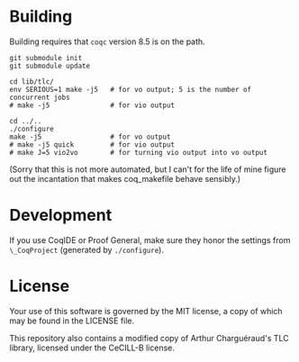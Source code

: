# Building

Building requires that `coqc` version 8.5 is on the path.

```
git submodule init
git submodule update

cd lib/tlc/
env SERIOUS=1 make -j5   # for vo output; 5 is the number of concurrent jobs
# make -j5               # for vio output

cd ../..
./configure
make -j5                 # for vo output
# make -j5 quick         # for vio output
# make J=5 vio2vo        # for turning vio output into vo output
```

(Sorry that this is not more automated, but I can't for the life of mine
figure out the incantation that makes coq\_makefile behave sensibly.)


# Development

If you use CoqIDE or Proof General, make sure they honor the settings from
`\_CoqProject` (generated by `./configure`).


# License

Your use of this software is governed by the MIT license, a copy of which may
be found in the LICENSE file.

This repository also contains a modified copy of Arthur Charguéraud's TLC
library, licensed under the CeCILL-B license.
